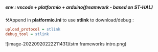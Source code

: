 ##### env : vscode + platformio + arduino(freamwork - based on ST-HAL) 

⚒️Append in **platformio.ini** to use **stlink** to download/debug :

```ini
upload_protocol = stlink
debug_tool = stlink
```



![image-20220920222211431](stm frameworks intro.png)
